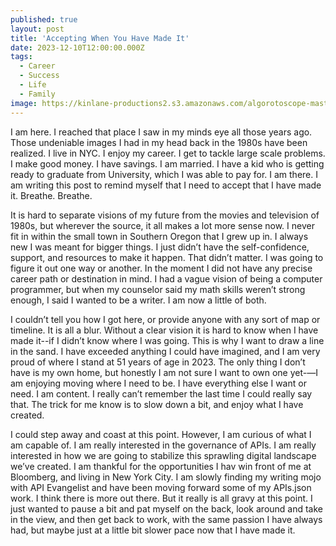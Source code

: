 ```yaml
---
published: true
layout: post
title: 'Accepting When You Have Made It'
date: 2023-12-10T12:00:00.000Z
tags:
  - Career
  - Success
  - Life
  - Family
image: https://kinlane-productions2.s3.amazonaws.com/algorotoscope-master/nazi-invasion-flowers-diamon-creek.jpg
---
```

I am here. I reached that place I saw in my minds eye all those years ago. Those undeniable images I had in my head back in the 1980s have been realized. I live in NYC. I enjoy my career. I get to tackle large scale problems. I make good money. I have savings. I am married. I have a kid who is getting ready to graduate from University, which I was able to pay for. I am there. I am writing this post to remind myself that I need to accept that I have made it. Breathe. Breathe.

It is hard to separate visions of my future from the movies and television of 1980s, but wherever the source, it all makes a lot more sense now. I never fit in within the small town in Southern Oregon that I grew up in. I always new I was meant for bigger things. I just didn’t have the self-confidence, support, and resources to make it happen. That didn’t matter. I was going to figure it out one way or another. In the moment I did not have any precise career path or destination in mind. I had a vague vision of being a computer programmer, but when my counselor said my math skills weren’t strong enough, I said I wanted to be a writer. I am now a little of both.

I couldn’t tell you how I got here, or provide anyone with any sort of map or timeline. It is all a blur. Without a clear vision it is hard to know when I have made it--if I didn’t know where I was going. This is why I want to draw a line in the sand. I have exceeded anything I could have imagined, and I am very proud of where I stand at 51 years of age in 2023. The only thing I don’t have is my own home, but honestly I am not sure I want to own one yet-—I am enjoying moving where I need to be. I have everything else I want or need. I am content. I really can’t remember the last time I could really say that. The trick for me know is to slow down a bit, and enjoy what I have created. 

I could step away and coast at this point. However, I am curious of what I am capable of. I am really interested in the governance of APIs. I am really interested in how we are going to stabilize this sprawling digital landscape we’ve created. I am thankful for the opportunities I hav win front of me at Bloomberg, and living in New York City. I am slowly finding my writing mojo with API Evangelist and have been moving forward some of my APIs.json work. I think there is more out there. But it really is all gravy at this point. I just wanted to pause a bit and pat myself on the back, look around and take in the view, and then get back to work, with the same passion I have always had, but maybe just at a little bit slower pace now that I have made it.